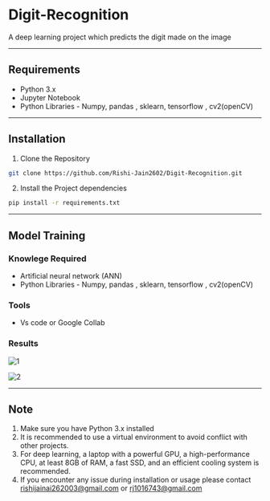 # Digit-Recognition

A deep learning project which predicts the digit made on the image

***

## Requirements
- Python 3.x
- Jupyter Notebook
- Python Libraries - Numpy, pandas , sklearn, tensorflow , cv2(openCV)

***

## Installation
1. Clone the Repository
``` bash
git clone https://github.com/Rishi-Jain2602/Digit-Recognition.git
```
2. Install the Project dependencies
```bash
pip install -r requirements.txt
```

***

## Model Training

### Knowlege Required
- Artificial neural network (ANN) 
- Python Libraries -  Numpy, pandas , sklearn, tensorflow , cv2(openCV)

### Tools
- Vs code or Google Collab

### Results

![1](https://github.com/Rishi-Jain2602/Digit-Recognition/assets/118871883/6651a2fa-9c8c-47b2-bd8e-25ab24a49523)

![2](https://github.com/Rishi-Jain2602/Digit-Recognition/assets/118871883/e1d56206-766f-4b77-8614-18bc8d7e75ee)


***
## Note
1. Make sure you have Python 3.x installed
2. It is recommended to use a virtual environment to avoid conflict with other projects.
3. For deep learning, a laptop with a powerful GPU, a high-performance CPU, at least 8GB of RAM, a fast SSD, and an efficient cooling system is recommended.
4. If you encounter any issue during installation or usage please contact rishijainai262003@gmail.com or rj1016743@gmail.com
